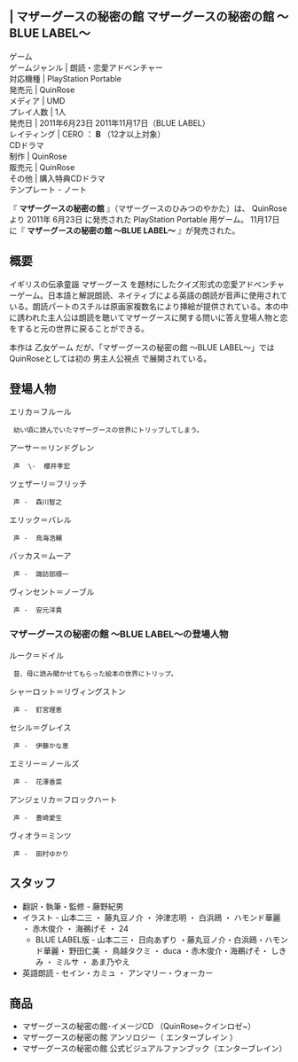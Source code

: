 |  マザーグースの秘密の館  マザーグースの秘密の館 〜BLUE LABEL〜  
---  
ゲーム  
ゲームジャンル  |  朗読・恋愛アドベンチャー   
対応機種  |  PlayStation Portable   
発売元  |  QuinRose   
メディア  |  UMD   
プレイ人数  |  1人   
発売日  |  2011年6月23日  2011年11月17日（BLUE LABEL）   
レイティング  |  CERO  ：  **B** （12才以上対象）   
CDドラマ  
制作  |  QuinRose   
販売元  |  QuinRose   
その他  |  購入特典CDドラマ   
テンプレート  \-  ノート  
  
『 **マザーグースの秘密の館** 』（マザーグースのひみつのやかた）は、  QuinRose  より  2011年  6月23日  に発売された
PlayStation Portable  用ゲーム。  11月17日  に『 **マザーグースの秘密の館 〜BLUE LABEL〜** 』が発売された。

##  概要  

イギリスの伝承童謡  マザーグース
を題材にしたクイズ形式の恋愛アドベンチャーゲーム。日本語と解説朗読、ネイティブによる英語の朗読が音声に使用されている。朗読パートのスチルは原画家複数名により挿絵が提供されている。本の中に誘われた主人公は朗読を聴いてマザーグースに関する問いに答え登場人物と恋をすると元の世界に戻ることができる。

本作は  乙女ゲーム  だが、「マザーグースの秘密の館 〜BLUE LABEL〜」ではQuinRoseとしては初の  男主人公視点  で展開されている。

##  登場人物  

エリカ＝フルール

     幼い頃に読んでいたマザーグースの世界にトリップしてしまう。 
アーサー＝リンドグレン

     声  \-  櫻井孝宏 
    
ツェザーリ＝フリッチ

     声 -  森川智之 
    
エリック＝バレル

     声 -  鳥海浩輔 
    
バッカス＝ムーア

     声 -  諏訪部順一 
    
ヴィンセント＝ノーブル

     声 -  安元洋貴 
    

###  マザーグースの秘密の館 〜BLUE LABEL〜の登場人物  

ルーク＝ドイル

     昔、母に読み聞かせてもらった絵本の世界にトリップ。 
シャーロット＝リヴィングストン

     声 -  釘宮理恵 
    
セシル＝グレイス

     声 -  伊藤かな恵 
    
エミリー＝ノールズ

     声 -  花澤香菜 
    
アンジェリカ＝フロックハート

     声 -  豊崎愛生 
    
ヴィオラ＝ミンツ

     声 -  田村ゆかり 
    

##  スタッフ  

  * 翻訳・執筆・監修 -  藤野紀男 
  * イラスト -  山本二三  ・  藤丸豆ノ介  ・  沖津志明  ・  白浜鴎  ・  ハモンド華麗  ・  赤木俊介  ・  海鵜げそ  ・  24 
    * BLUE LABEL版 - 山本二三・  日向あずり  ・藤丸豆ノ介・白浜鴎・ハモンド華麗・  野田仁美  ・  鳥越タクミ  ・  duca  ・赤木俊介・海鵜げそ・  しきみ  ・  ミルサ  ・  あま乃やえ 
  * 英語朗読 -  セイン・カミュ  ・  アンマリー・ウォーカー 

##  商品  

  * マザーグースの秘密の館･イメージCD （QuinRose~クインロゼ~） 
  * マザーグースの秘密の館 アンソロジー（  エンターブレイン  ） 
  * マザーグースの秘密の館 公式ビジュアルファンブック（エンターブレイン） 

